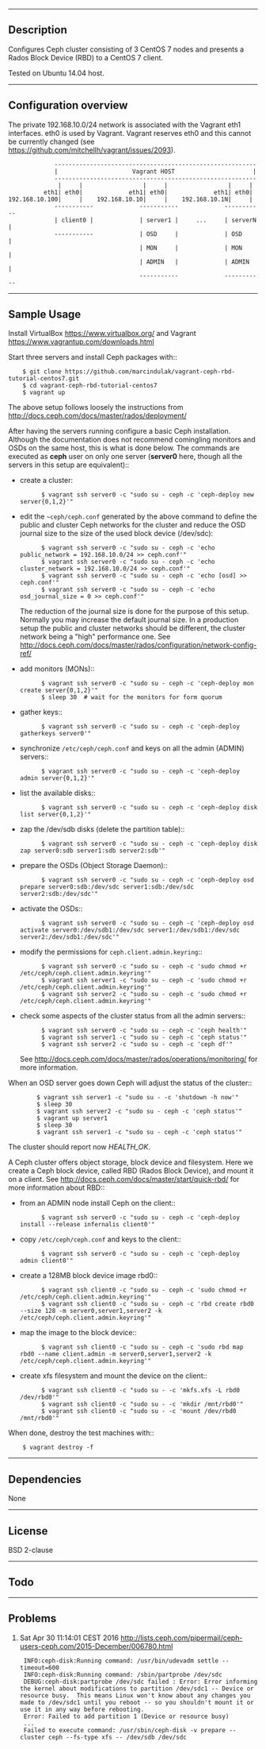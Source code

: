 -----------
Description
-----------

Configures Ceph cluster consisting of 3 CentOS 7 nodes and presents a Rados Block Device (RBD)
to a CentOS 7 client.

Tested on Ubuntu 14.04 host.


----------------------
Configuration overview
----------------------

The private 192.168.10.0/24 network is associated with the Vagrant eth1 interfaces.
eth0 is used by Vagrant.  Vagrant reserves eth0 and this cannot be currently changed
(see https://github.com/mitchellh/vagrant/issues/2093).

                 ---------------------------------------------------------
                 |                     Vagrant HOST                      |
                 ---------------------------------------------------------
                  |     |                 |     |                 |     |
              eth1| eth0|             eth1| eth0|             eth1| eth0|
    192.168.10.100|     |    192.168.10.10|     |    192.168.10.1N|     |
                 -----------             -----------             -----------
                 | client0 |             | server1 |     ...     | serverN |
                 -----------             | OSD     |             | OSD     |
                                         | MON     |             | MON     |
                                         | ADMIN   |             | ADMIN   |
                                         -----------             -----------


------------
Sample Usage
------------

Install VirtualBox https://www.virtualbox.org/ and Vagrant
https://www.vagrantup.com/downloads.html

Start three servers and install Ceph packages with::

        $ git clone https://github.com/marcindulak/vagrant-ceph-rbd-tutorial-centos7.git
        $ cd vagrant-ceph-rbd-tutorial-centos7
        $ vagrant up

The above setup follows loosely the instructions from http://docs.ceph.com/docs/master/rados/deployment/

After having the servers running configure a basic Ceph installation.
Although the documentation does not recommend comingling monitors and OSDs on the same host,
this is what is done below. The commands are executed as **ceph** user on
only one server (**server0** here, though all the servers in this setup are equivalent)::

- create a cluster:

            $ vagrant ssh server0 -c "sudo su - ceph -c 'ceph-deploy new server{0,1,2}'"

- edit the `~ceph/ceph.conf` generated by the above command to define the public and cluster Ceph networks
  for the cluster and reduce the OSD journal size to the size of the used block device (/dev/sdc):

            $ vagrant ssh server0 -c "sudo su - ceph -c 'echo public_network = 192.168.10.0/24 >> ceph.conf'"
            $ vagrant ssh server0 -c "sudo su - ceph -c 'echo cluster_network = 192.168.10.0/24 >> ceph.conf'"
            $ vagrant ssh server0 -c "sudo su - ceph -c 'echo [osd] >> ceph.conf'"
            $ vagrant ssh server0 -c "sudo su - ceph -c 'echo osd_journal_size = 0 >> ceph.conf'"

  The reduction of the journal size is done for the purpose of this setup.
  Normally you may increase the default journal size. In a production setup the public
  and cluster networks should be different, the cluster network being a "high" performance one.
  See http://docs.ceph.com/docs/master/rados/configuration/network-config-ref/

- add monitors (MONs)::

            $ vagrant ssh server0 -c "sudo su - ceph -c 'ceph-deploy mon create server{0,1,2}'"
            $ sleep 30  # wait for the monitors for form quorum

- gather keys::

            $ vagrant ssh server0 -c "sudo su - ceph -c 'ceph-deploy gatherkeys server0'"

- synchronize `/etc/ceph/ceph.conf` and keys on all the admin (ADMIN) servers::

            $ vagrant ssh server0 -c "sudo su - ceph -c 'ceph-deploy admin server{0,1,2}'"

- list the available disks::

            $ vagrant ssh server0 -c "sudo su - ceph -c 'ceph-deploy disk list server{0,1,2}'"

- zap the /dev/sdb disks (delete the partition table)::

            $ vagrant ssh server0 -c "sudo su - ceph -c 'ceph-deploy disk zap server0:sdb server1:sdb server2:sdb'"

- prepare the OSDs (Object Storage Daemon)::

            $ vagrant ssh server0 -c "sudo su - ceph -c 'ceph-deploy osd prepare server0:sdb:/dev/sdc server1:sdb:/dev/sdc server2:sdb:/dev/sdc'"

- activate the OSDs::

            $ vagrant ssh server0 -c "sudo su - ceph -c 'ceph-deploy osd activate server0:/dev/sdb1:/dev/sdc server1:/dev/sdb1:/dev/sdc server2:/dev/sdb1:/dev/sdc'"

- modify the permissions for `ceph.client.admin.keyring`::

            $ vagrant ssh server0 -c "sudo su - ceph -c 'sudo chmod +r /etc/ceph/ceph.client.admin.keyring'"
            $ vagrant ssh server1 -c "sudo su - ceph -c 'sudo chmod +r /etc/ceph/ceph.client.admin.keyring'"
            $ vagrant ssh server2 -c "sudo su - ceph -c 'sudo chmod +r /etc/ceph/ceph.client.admin.keyring'"

- check some aspects of the cluster status from all the admin servers::

            $ vagrant ssh server0 -c "sudo su - ceph -c 'ceph health'"
            $ vagrant ssh server1 -c "sudo su - ceph -c 'ceph status'"
            $ vagrant ssh server2 -c "sudo su - ceph -c 'ceph df'"

  See http://docs.ceph.com/docs/master/rados/operations/monitoring/ for more information.

When an OSD server goes down Ceph will adjust the status of the cluster::

            $ vagrant ssh server1 -c "sudo su - -c 'shutdown -h now'"
            $ sleep 30
            $ vagrant ssh server2 -c "sudo su - ceph -c 'ceph status'"
            $ vagrant up server1
            $ sleep 30
            $ vagrant ssh server1 -c "sudo su - ceph -c 'ceph status'"

The cluster should report now *HEALTH_OK*.

A Ceph cluster offers object storage, block device and filesystem.
Here we create a Ceph block device, called RBD (Rados Block Device), and mount it on a client.
See http://docs.ceph.com/docs/master/start/quick-rbd/ for more information about RBD::

- from an ADMIN node install Ceph on the client::

            $ vagrant ssh server0 -c "sudo su - ceph -c 'ceph-deploy install --release infernalis client0'"

- copy `/etc/ceph/ceph.conf` and keys to the client::

            $ vagrant ssh server0 -c "sudo su - ceph -c 'ceph-deploy admin client0'"

- create a 128MB block device image rbd0::

            $ vagrant ssh client0 -c "sudo su - ceph -c 'sudo chmod +r /etc/ceph/ceph.client.admin.keyring'"
            $ vagrant ssh client0 -c "sudo su - ceph -c 'rbd create rbd0 --size 128 -m server0,server1,server2 -k /etc/ceph/ceph.client.admin.keyring'"

- map the image to the block device::

            $ vagrant ssh client0 -c "sudo su - ceph -c 'sudo rbd map rbd0 --name client.admin -m server0,server1,server2 -k /etc/ceph/ceph.client.admin.keyring'"

- create xfs filesystem and mount the device on the client::

            $ vagrant ssh client0 -c "sudo su - -c 'mkfs.xfs -L rbd0 /dev/rbd0'"
            $ vagrant ssh client0 -c "sudo su - -c 'mkdir /mnt/rbd0'"
            $ vagrant ssh client0 -c "sudo su - -c 'mount /dev/rbd0 /mnt/rbd0'"

When done, destroy the test machines with::

        $ vagrant destroy -f


------------
Dependencies
------------

None


-------
License
-------

BSD 2-clause


----
Todo
----


--------
Problems
--------

1. Sat Apr 30 11:14:01 CEST 2016 http://lists.ceph.com/pipermail/ceph-users-ceph.com/2015-December/006780.html

        INFO:ceph-disk:Running command: /usr/bin/udevadm settle --timeout=600
        INFO:ceph-disk:Running command: /sbin/partprobe /dev/sdc
        DEBUG:ceph-disk:partprobe /dev/sdc failed : Error: Error informing the kernel about modifications to partition /dev/sdc1 -- Device or resource busy.  This means Linux won't know about any changes you made to /dev/sdc1 until you reboot -- so you shouldn't mount it or use it in any way before rebooting.
        Error: Failed to add partition 1 (Device or resource busy)
        ...
        Failed to execute command: /usr/sbin/ceph-disk -v prepare --cluster ceph --fs-type xfs -- /dev/sdb /dev/sdc

